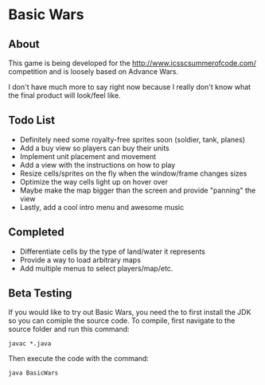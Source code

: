 Basic Wars
==========

About
-----
This game is being developed for the http://www.icsscsummerofcode.com/ competition and is loosely based on Advance Wars.

I don't have much more to say right now because I really don't know what the final product will look/feel like.

Todo List
---------
* Definitely need some royalty-free sprites soon (soldier, tank, planes)
* Add a buy view so players can buy their units
* Implement unit placement and movement
* Add a view with the instructions on how to play
* Resize cells/sprites on the fly when the window/frame changes sizes
* Optimize the way cells light up on hover over
* Maybe make the map bigger than the screen and provide "panning" the view
* Lastly, add a cool intro menu and awesome music

Completed
----------
* Differentiate cells by the type of land/water it represents
* Provide a way to load arbitrary maps
* Add multiple menus to select players/map/etc.


Beta Testing
------------
If you would like to try out Basic Wars, you need the to first install the JDK so you can comiple the source code. To compile, first navigate to the source folder and run this command: 

    javac *.java

Then execute the code with the command:

    java BasicWars 

